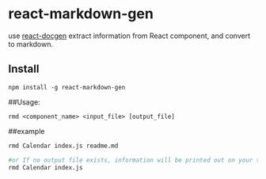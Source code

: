 # react-markdown-gen
use [react-docgen](https://github.com/reactjs/react-docgen/) extract information from React component, and convert to markdown.

## Install

```
npm install -g react-markdown-gen
```

##Usage: 
```
rmd <component_name> <input_file> [output_file]
```

##example
```sh
rmd Calendar index.js readme.md

#or If no output file exists, information will be printed out on your terminal.
rmd Calendar index.js
```


